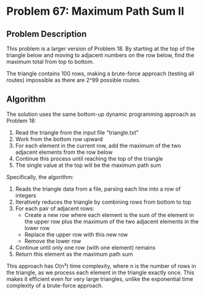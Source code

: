 # Problem 67: Maximum Path Sum II

## Problem Description
This problem is a larger version of Problem 18. By starting at the top of the triangle below and moving to adjacent numbers on the row below, find the maximum total from top to bottom.

The triangle contains 100 rows, making a brute-force approach (testing all routes) impossible as there are 2^99 possible routes.

## Algorithm
The solution uses the same bottom-up dynamic programming approach as Problem 18:

1. Read the triangle from the input file "triangle.txt"
2. Work from the bottom row upward
3. For each element in the current row, add the maximum of the two adjacent elements from the row below
4. Continue this process until reaching the top of the triangle
5. The single value at the top will be the maximum path sum

Specifically, the algorithm:
1. Reads the triangle data from a file, parsing each line into a row of integers
2. Iteratively reduces the triangle by combining rows from bottom to top
3. For each pair of adjacent rows:
   - Create a new row where each element is the sum of the element in the upper row plus the maximum of the two adjacent elements in the lower row
   - Replace the upper row with this new row
   - Remove the lower row
4. Continue until only one row (with one element) remains
5. Return this element as the maximum path sum

This approach has O(n²) time complexity, where n is the number of rows in the triangle, as we process each element in the triangle exactly once. This makes it efficient even for very large triangles, unlike the exponential time complexity of a brute-force approach.